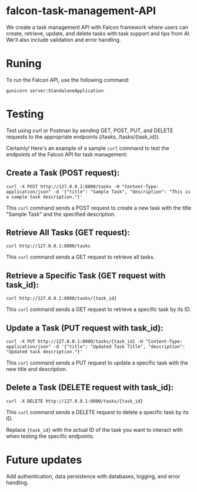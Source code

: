 # falcon-task-management-API
We create a task management API with Falcon framework where users can create, retrieve, update, and delete tasks with task support and tips from AI. We'll also include validation and error handling.

# Runing
To run the Falcon API, use the following command:

`gunicorn server:StandaloneApplication`

# Testing
Test using curl or Postman by sending GET, POST, PUT, and DELETE requests to the appropriate endpoints (/tasks, /tasks/{task_id}).

Certainly! Here's an example of a sample `curl` command to test the endpoints of the Falcon API for task management:

## Create a Task (POST request):

`curl -X POST http://127.0.0.1:8000/tasks -H "Content-Type: application/json" -d '{"title": "Sample Task", "description": "This is a sample task description."}'`

This `curl` command sends a POST request to create a new task with the title "Sample Task" and the specified description.

## Retrieve All Tasks (GET request):

`curl http://127.0.0.1:8000/tasks`

This `curl` command sends a GET request to retrieve all tasks.

## Retrieve a Specific Task (GET request with task_id):


`curl http://127.0.0.1:8000/tasks/{task_id}`

This `curl` command sends a GET request to retrieve a specific task by its ID.

## Update a Task (PUT request with task_id):


`curl -X PUT http://127.0.0.1:8000/tasks/{task_id} -H "Content-Type: application/json" -d '{"title": "Updated Task Title", "description": "Updated task description."}'`

This `curl` command sends a PUT request to update a specific task with the new title and description.

## Delete a Task (DELETE request with task_id):


`curl -X DELETE http://127.0.0.1:8000/tasks/{task_id}`

This `curl` command sends a DELETE request to delete a specific task by its ID.

 Replace `{task_id}` with the actual ID of the task you want to interact with when testing the specific endpoints.


# Future updates
Add authentication, data persistence with databases, logging, and error handling.